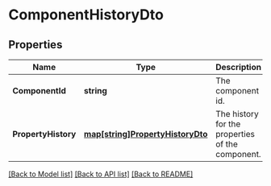 # ComponentHistoryDto

## Properties
Name | Type | Description | Notes
------------ | ------------- | ------------- | -------------
**ComponentId** | **string** | The component id. | [optional] [default to null]
**PropertyHistory** | [**map[string]PropertyHistoryDto**](PropertyHistoryDTO.md) | The history for the properties of the component. | [optional] [default to null]

[[Back to Model list]](../pkg/nifi/README.md#documentation-for-models) [[Back to API list]](../pkg/nifi/README.md#documentation-for-api-endpoints) [[Back to README]](../pkg/nifi/README.md)



